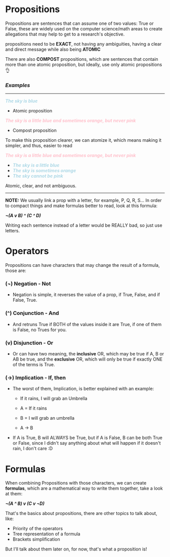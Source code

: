 # Propositions

Propositions are sentences that can assume one of two values: True or False, these are widely used on the computer science/math areas to create allegations that may help to get to a research's objective.

propositions need to be **EXACT**, not having any ambiguities, having a clear and direct message while also being **ATOMIC**

There are also **COMPOST** propositions, which are sentences that contain more than one atomic proposition, but ideally, use only atomic propositions 👌

### *Examples*
---
<span style="color:lightblue">***The sky is blue***
- Atomic proposition

<span style="color:pink">***The sky is a little blue and sometimes orange, but never pink***
- Compost proposition

To make this proposition clearer, we can atomize it, which means making it simpler, and thus, easier to read

<span style="color:pink">***The sky is a little blue and sometimes orange, but never pink***
  - <span style="color:lightblue">***The sky is a little blue***
  - <span style="color:lightblue">***The sky is sometimes orange***
  - <span style="color:lightblue">***The sky cannot be pink***

Atomic, clear, and not ambiguous.

---

**NOTE:** We usually link a prop with a letter, for example, P, Q, R, S... In order to compact things and make formulas better to read, look at this formula:

***¬(A v B) ^ (C ^ D)***

Writing each sentence instead of a letter would be REALLY bad, so just use letters.

# Operators

Propositions can have characters that may change the result of a formula, those are:

### (¬)  Negation - Not
- Negation is simple, it reverses the value of a prop, if True, False, and if False, True.

### (^)  Conjunction - And
- And retruns True if BOTH of the values inside it are True, if one of them is False, no Trues for you.

### (v)  Disjunction - Or
- Or can have two meaning, the **inclusive** OR, which may be true if A, B or AB be true, and the **exclusive** OR, which will only be true if exactly ONE of the terms is True.

### (->) Implication - If, then
- The worst of them, Implication, is better explained with an example:
  - If it rains, I will grab an Umbrella

  - A = If it rains
  - B = I will grab an umbrella
  - A -> B

- If A is True, B will ALWAYS be True, but if A is False, B can be both True or False, since I didn't say anything about what will happen if it doesn't rain, I don't care :D

# Formulas

When combining Propositions with those characters, we can create **formulas**, which are a mathematical way to write them together, take a look at them:

***¬(A ^ B) v (C v ¬D)***

That's the basics about propositions, there are other topics to talk about, like:

- Priority of the operators
- Tree representation of a formula
- Brackets simplification

But I'll talk about them later on, for now, that's what a proposition is!

